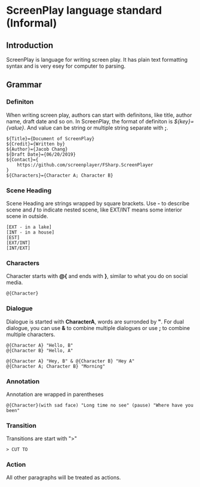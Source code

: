 # ScreenPlay language standard (Informal)

## Introduction

ScreenPlay is language for writing screen play. It has plain text formatting syntax and is very esey for computer to parsing.

## Grammar

### Definiton

When writing screen play, authors can start with definitons, like title, author name, draft date and so on. In ScreenPlay, the format of definiton is *${key}={value}*. And value can be string or multiple string separate with **;**.

    ${Title}={Document of ScreenPlay}
    ${Credit}={Written by}
    ${Author}={Jacob Chang}
    ${Draft Date}={06/20/2019}
    ${Contact}={
        https://github.com/screenplayer/FSharp.ScreenPlayer
    }
    ${Characters}={Character A; Character B}

### Scene Heading

Scene Heading are strings wrapped by square brackets. Use **-** to describe scene and **/** to indicate nested scene, like EXT/INT means some interior scene in outside.

    [EXT - in a lake]
    [INT - in a house]
    [EST]
    [EXT/INT]
    [INT/EXT]

### Characters

Character starts with **@{** and ends with **}**, similar to what you do on social media.

    @{Character}

### Dialogue

Dialogue is started with **CharacterA**, words are surronded by **"**. For dual dialogue, you can use **&** to combine multiple dialogues or use **;** to combine multiple characters. 

    @{Character A} "Hello, B"
    @{Character B} "Hello, A"

    @{Character A} "Hey, B" & @{Character B} "Hey A"
    @{Character A; Character B} "Morning"

### Annotation

Annotation are wrapped in parentheses

    @{Character}(with sad face) "Long time no see" (pause) "Where have you been"

### Transition

Transitions are start with ">"

    > CUT TO

### Action

All other paragraphs will be treated as actions.

